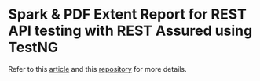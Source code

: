 # Spark & PDF Extent Report for REST API testing with REST Assured using TestNG

Refer to this [article](https://ghchirp.tech/3791/) and this [repository](https://github.com/grasshopper7/rest-assured-extent-report-plugin) for more details.
